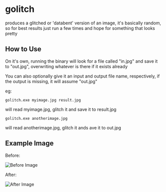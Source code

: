 # golitch
produces a glitched or 'databent' version of an image, it's basically random, so for best results just run a few times and hope for something that looks pretty

## How to Use
On it's own, running the binary will look for a file called "in.jpg" and save it to "out.jpg", overwriting whatever is there if it exists already

You can also optionally give it an input and output file name, respectively, if the output is missing, it will assume "out.jpg"

eg:

```golitch.exe myimage.jpg result.jpg```

will read myimage.jpg, glitch it and save it to result.jpg

```golitch.exe anotherimage.jpg```

will read anotherimage.jpg, glitch it ands ave it to out.jpg

## Example Image

Before:

![Before Image](http://i.imgur.com/LvpvH5X.jpg)

After:

![After Image](http://i.imgur.com/xIgpr7v.jpg)
